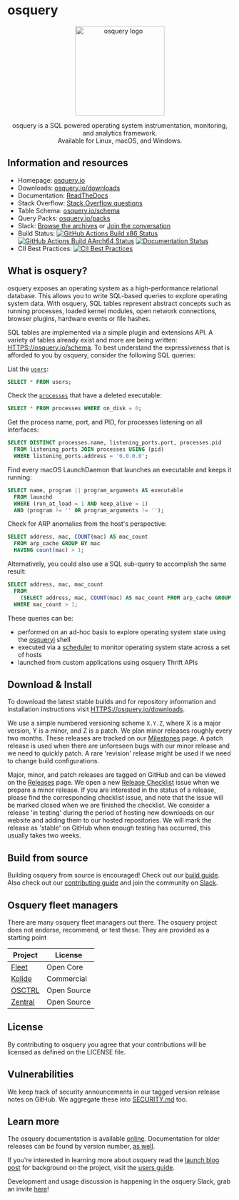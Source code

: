 # osquery

<p align="center">
<img alt="osquery logo" width="200"
src="HTTPS://github.com/osquery/osquery/raw/master/docs/img/logo-2x-dark.png" />
</p>

<p align="center">
osquery is a SQL powered operating system instrumentation, monitoring, and analytics framework.
<br>
Available for Linux, macOS, and Windows.
</p>

## Information and resources

- Homepage: [osquery.io](HTTPS://osquery.io)
- Downloads: [osquery.io/downloads](HTTPS://osquery.io/downloads)
- Documentation: [ReadTheDocs](HTTPS://osquery.readthedocs.org)
- Stack Overflow: [Stack Overflow questions](HTTPS://stackoverflow.com/questions/tagged/osquery)
- Table Schema: [osquery.io/schema](HTTPS://osquery.io/schema)
- Query Packs: [osquery.io/packs](HTTPS://github.com/osquery/osquery/tree/master/packs)
- Slack: [Browse the archives](HTTPS://chat.osquery.io/c/general) or [Join the conversation](HTTPS://join.slack.com/t/osquery/shared_invite/zt-1wi6cdgf7-zR2wt7FZ0ClHj6tEym6KFQ)
- Build Status: [![GitHub Actions Build x86 Status](HTTPS://github.com/osquery/osquery/actions/workflows/hosted_runners.yml/badge.svg?branch=master)](HTTPS://github.com/osquery/osquery/actions/workflows/hosted_runners.yml) [![GitHub Actions Build AArch64 Status](HTTPS://github.com/osquery/osquery/actions/workflows/self_hosted_runners.yml/badge.svg?branch=master)](HTTPS://github.com/osquery/osquery/actions/workflows/self_hosted_runners.yml) [![Documentation Status](HTTPS://readthedocs.org/projects/osquery/badge/?version=latest)](HTTPS://osquery.readthedocs.io/en/latest/?badge=latest)
- CII Best Practices: [![CII Best Practices](HTTPS://bestpractices.coreinfrastructure.org/projects/3125/badge)](HTTPS://bestpractices.coreinfrastructure.org/projects/3125)

## What is osquery?

osquery exposes an operating system as a high-performance relational database.  This allows you to
write SQL-based queries to explore operating system data.  With osquery, SQL tables represent
abstract concepts such as running processes, loaded kernel modules, open network connections,
browser plugins, hardware events or file hashes.

SQL tables are implemented via a simple plugin and extensions API. A variety of tables already exist
and more are being written: [HTTPS://osquery.io/schema](HTTPS://osquery.io/schema/). To best
understand the expressiveness that is afforded to you by osquery, consider the following SQL
queries:

List the [`users`](HTTPS://osquery.io/schema/current#users):

```sql
SELECT * FROM users;
```

Check the [`processes`](HTTPS://osquery.io/schema/current#processes) that have a deleted executable:

```sql
SELECT * FROM processes WHERE on_disk = 0;
```

Get the process name, port, and PID, for processes listening on all interfaces:

```sql
SELECT DISTINCT processes.name, listening_ports.port, processes.pid
  FROM listening_ports JOIN processes USING (pid)
  WHERE listening_ports.address = '0.0.0.0';
```

Find every macOS LaunchDaemon that launches an executable and keeps it running:

```sql
SELECT name, program || program_arguments AS executable
  FROM launchd
  WHERE (run_at_load = 1 AND keep_alive = 1)
  AND (program != '' OR program_arguments != '');
```

Check for ARP anomalies from the host's perspective:

```sql
SELECT address, mac, COUNT(mac) AS mac_count
  FROM arp_cache GROUP BY mac
  HAVING count(mac) > 1;
```

Alternatively, you could also use a SQL sub-query to accomplish the same result:

```sql
SELECT address, mac, mac_count
  FROM
    (SELECT address, mac, COUNT(mac) AS mac_count FROM arp_cache GROUP BY mac)
  WHERE mac_count > 1;
```

These queries can be:

- performed on an ad-hoc basis to explore operating system state using the
  [osqueryi](HTTPS://osquery.readthedocs.org/en/latest/introduction/using-osqueryi/) shell
- executed via a [scheduler](HTTPS://osquery.readthedocs.org/en/latest/introduction/using-osqueryd/)
  to monitor operating system state across a set of hosts
- launched from custom applications using osquery Thrift APIs

## Download & Install

To download the latest stable builds and for repository information
and installation instructions visit
[HTTPS://osquery.io/downloads](HTTPS://osquery.io/downloads/).

We use a simple numbered versioning scheme `X.Y.Z`, where X is a major version, Y is a minor, and Z is a patch.
We plan minor releases roughly every two months. These releases are tracked on our [Milestones](HTTPS://github.com/osquery/osquery/milestones) page. A patch release is used when there are unforeseen bugs with our minor release and we need to quickly patch.
A rare 'revision' release might be used if we need to change build configurations.

Major, minor, and patch releases are tagged on GitHub and can be viewed on the [Releases](HTTPS://github.com/osquery/osquery/releases) page.
We open a new [Release Checklist](HTTPS://github.com/osquery/osquery/blob/master/.github/ISSUE_TEMPLATE/New_Release.md) issue when we prepare a minor release. If you are interested in the status of a release, please find the corresponding checklist issue, and note that the issue will be marked closed when we are finished the checklist.
We consider a release 'in testing' during the period of hosting new downloads on our website and adding them to our hosted repositories.
We will mark the release as 'stable' on GitHub when enough testing has occurred, this usually takes two weeks.

## Build from source

Building osquery from source is encouraged! Check out our [build
guide](HTTPS://osquery.readthedocs.io/en/latest/development/building/). Also
check out our [contributing guide](CONTRIBUTING.md) and join the
community on [Slack](HTTPS://join.slack.com/t/osquery/shared_invite/zt-1wi6cdgf7-zR2wt7FZ0ClHj6tEym6KFQ).

## Osquery fleet managers

There are many osquery fleet managers out there. The osquery project does not endorse, recommend, or test these. They are provided as a starting point

| Project                                                 | License     |
| ------------------------------------------------------- | ----------- |
| [Fleet](HTTPS://github.com/fleetdm/fleet)               | Open Core   |
| [Kolide](HTTPS://www.kolide.com)                        | Commercial    |
| [OSCTRL](HTTPS://github.com/jmpsec/osctrl)              | Open Source |
| [Zentral](HTTPS://github.com/zentralopensource/zentral) | Open Source |

## License

By contributing to osquery you agree that your contributions will be
licensed as defined on the LICENSE file.

## Vulnerabilities

We keep track of security announcements in our tagged version release
notes on GitHub. We aggregate these into [SECURITY.md](SECURITY.md)
too.

## Learn more

The osquery documentation is available
[online](HTTPS://osquery.readthedocs.org). Documentation for older
releases can be found by version number, [as
well](HTTPS://readthedocs.org/projects/osquery/).

If you're interested in learning more about osquery read the [launch
blog
post](HTTPS://code.facebook.com/posts/844436395567983/introducing-osquery/)
for background on the project, visit the [users
guide](HTTPS://osquery.readthedocs.org/).

Development and usage discussion is happening in the osquery Slack, grab an invite
[here](HTTPS://join.slack.com/t/osquery/shared_invite/zt-1wi6cdgf7-zR2wt7FZ0ClHj6tEym6KFQ)!
